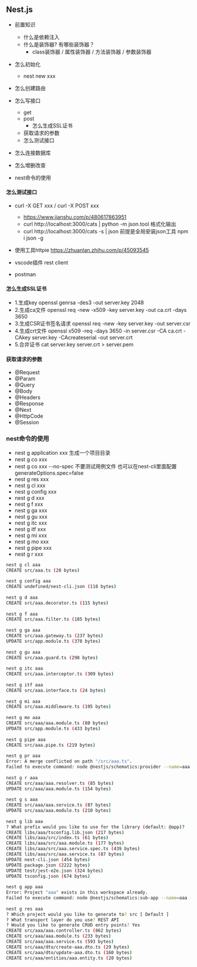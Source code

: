 ## Nest.js
- 前置知识
    - 什么是依赖注入  
    - 什么是装饰器? 有哪些装饰器？
      - class装饰器 / 属性装饰器 / 方法装饰器 / 参数装饰器
- 怎么初始化 
  - nest new xxx
- 怎么创建路由
- 怎么写接口
    - get
    - post
      - 怎么生成SSL证书
    - 获取请求的参数
    - 怎么测试接口 
        
- 怎么连接数据库
- 怎么增删改查
- nest命令的使用


#### 怎么测试接口
- curl -X GET xxx / curl -X POST xxx
  - https://www.jianshu.com/p/480617863951
  - curl http://localhost:3000/cats | python -m json.tool 格式化输出
  - curl http://localhost:3000/cats -s | json 前提是全局安装json工具 npm i json -g

- 使用工具httpie https://zhuanlan.zhihu.com/p/45093545
- vscode插件 rest client
- postman

#### 怎么生成SSL证书
- 1.生成key   openssl genrsa -des3 -out server.key 2048
- 2.生成ca文件 openssl req -new -x509 -key server.key -out ca.crt -days 3650
- 3.生成CSR证书签名请求 openssl req -new -key server.key -out server.csr
- 4.生成crt文件 openssl x509 -req -days 3650 -in server.csr -CA ca.crt -CAkey server.key -CAcreateserial -out server.crt
- 5.合并证书    cat server.key server.crt > server.pem

#### 获取请求的参数
- @Request
- @Param
- @Query
- @Body
- @Headers
- @Response
- @Next
- @HttpCode
- @Session

### nest命令的使用
- nest g application xxx 生成一个项目目录
- nest g co xxx
- nest g co xxx --no-spec 不要测试用例文件 也可以在nest-cli里面配置generateOptions.spec=false
- nest g res xxx
- nest g cl xxx
- nest g config xxx
- nest g d xxx
- nest g f xxx
- nest g ga xxx
- nest g gu xxx
- nest g itc xxx
- nest g itf xxx
- nest g mi xxx
- nest g mo xxx
- nest g pipe xxx
- nest g r xxx

```bash
nest g cl aaa
CREATE src/aaa.ts (20 bytes)
    
nest g config aaa
CREATE undefined/nest-cli.json (118 bytes)
    
nest g d aaa     
CREATE src/aaa.decorator.ts (115 bytes)
    
nest g f aaa
CREATE src/aaa.filter.ts (185 bytes)
    
nest g ga aaa
CREATE src/aaa.gateway.ts (237 bytes)
UPDATE src/app.module.ts (378 bytes)
    
nest g gu aaa
CREATE src/aaa.guard.ts (298 bytes)
    
nest g itc aaa
CREATE src/aaa.interceptor.ts (309 bytes)
    
nest g itf aaa
CREATE src/aaa.interface.ts (24 bytes)
    
nest g mi aaa 
CREATE src/aaa.middleware.ts (195 bytes)
    
nest g mo aaa
CREATE src/aaa/aaa.module.ts (80 bytes)
UPDATE src/app.module.ts (433 bytes)
    
nest g pipe aaa
CREATE src/aaa.pipe.ts (219 bytes)
    
nest g pr aaa  
Error: A merge conflicted on path "/src/aaa.ts".
Failed to execute command: node @nestjs/schematics:provider --name=aaa --no-dry-run --no-skip-import --language="ts" --source-root="src" --no-spec
    
nest g r aaa 
CREATE src/aaa/aaa.resolver.ts (85 bytes)
UPDATE src/aaa/aaa.module.ts (154 bytes)
    
nest g s aaa
CREATE src/aaa/aaa.service.ts (87 bytes)
UPDATE src/aaa/aaa.module.ts (210 bytes)
    
nest g lib aaa
? What prefix would you like to use for the library (default: @app)? 
CREATE libs/aaa/tsconfig.lib.json (217 bytes)
CREATE libs/aaa/src/index.ts (61 bytes)
CREATE libs/aaa/src/aaa.module.ts (177 bytes)
CREATE libs/aaa/src/aaa.service.spec.ts (439 bytes)
CREATE libs/aaa/src/aaa.service.ts (87 bytes)
UPDATE nest-cli.json (454 bytes)
UPDATE package.json (2222 bytes)
UPDATE test/jest-e2e.json (324 bytes)
UPDATE tsconfig.json (674 bytes)
    
nest g app aaa
Error: Project "aaa" exists in this workspace already.
Failed to execute command: node @nestjs/schematics:sub-app --name=aaa --no-dry-run --no-skip-import --language="ts" --source-root="src" --no-spec
    
nest g res aaa
? Which project would you like to generate to? src [ Default ]
? What transport layer do you use? REST API
? Would you like to generate CRUD entry points? Yes
CREATE src/aaa/aaa.controller.ts (862 bytes)
CREATE src/aaa/aaa.module.ts (233 bytes)
CREATE src/aaa/aaa.service.ts (593 bytes)
CREATE src/aaa/dto/create-aaa.dto.ts (29 bytes)
CREATE src/aaa/dto/update-aaa.dto.ts (160 bytes)
CREATE src/aaa/entities/aaa.entity.ts (20 bytes)
```

